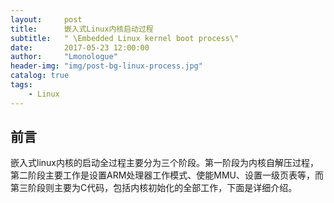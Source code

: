 ```yaml
---
layout:     post
title:      嵌入式Linux内核启动过程
subtitle:   " \Embedded Linux kernel boot process\"
date:       2017-05-23 12:00:00
author:     "Lmonologue"
header-img: "img/post-bg-linux-process.jpg"
catalog: true
tags:
    - Linux
---
```


## 前言
嵌入式linux内核的启动全过程主要分为三个阶段。第一阶段为内核自解压过程，第二阶段主要工作是设置ARM处理器工作模式、使能MMU、设置一级页表等，而第三阶段则主要为C代码，包括内核初始化的全部工作，下面是详细介绍。
